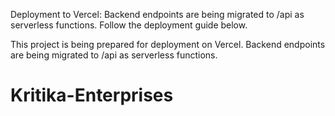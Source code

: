 Deployment to Vercel: Backend endpoints are being migrated to /api as serverless functions. Follow the deployment guide below.

This project is being prepared for deployment on Vercel. Backend endpoints are being migrated to /api as serverless functions.

# Kritika-Enterprises